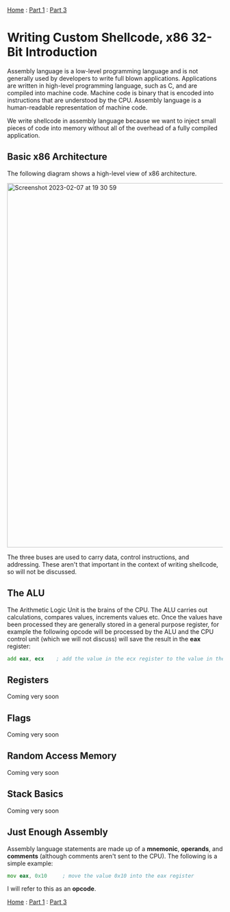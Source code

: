 [Home](https://plackyhacker.github.io) : [Part 1](https://plackyhacker.github.io/shellcodez/intro) : [Part 3](https://plackyhacker.github.io/shellcodez/finding-kernel32)

# Writing Custom Shellcode, x86 32-Bit Introduction

Assembly language is a low-level programming language and is not generally used by developers to write full blown applications. Applications are written in high-level programming language, such as C, and are compiled into machine code. Machine code is binary that is encoded into instructions that are understood by the CPU. Assembly language is a human-readable representation of machine code.

We write shellcode in assembly language because we want to inject small pieces of code into memory without all of the overhead of a fully compiled application.

## Basic x86 Architecture

The following diagram shows a high-level view of x86 architecture.

<img width="851" alt="Screenshot 2023-02-07 at 19 30 59" src="https://user-images.githubusercontent.com/42491100/217346384-a46f91c6-f238-40b3-aaa9-32e3a1de5a9d.png">

The three buses are used to carry data, control instructions, and addressing. These aren't that important in the context of writing shellcode, so will not be discussed.

## The ALU

The Arithmetic Logic Unit is the brains of the CPU. The ALU carries out calculations, compares values, increments values etc. Once the values have been processed they are generally stored in a general purpose register, for example the following opcode will be processed by the ALU and the CPU control unit (which we will not discuss) will save the result in the **eax** register:

```asm
add eax, ecx    ; add the value in the ecx register to the value in the eax register and store in the eax register
```

## Registers

Coming very soon

## Flags

Coming very soon

## Random Access Memory

Coming very soon

## Stack Basics

Coming very soon

## Just Enough Assembly

Assembly language statements are made up of a **mnemonic**, **operands**, and **comments** (although comments aren't sent to the CPU). The following is a simple example:

```asm
mov eax, 0x10     ; move the value 0x10 into the eax register
```

I will refer to this as an **opcode**.

[Home](https://plackyhacker.github.io) : [Part 1](https://plackyhacker.github.io/shellcodez/intro) : [Part 3](https://plackyhacker.github.io/shellcodez/finding-kernel32)

